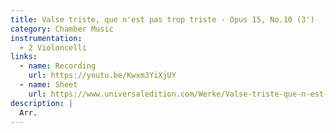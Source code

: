 ```yaml
---
title: Valse triste, que n'est pas trop triste - Opus 15, No.10 (3')
category: Chamber Music
instrumentation:
  - 2 Violoncelli
links:
  - name: Recording
    url: https://youtu.be/Kwxm3YiXjUY
  - name: Sheet
    url: https://www.universaledition.com/Werke/Valse-triste-que-n-est-pas-trop-triste/P0315487
description: |
  Arr.
---
```

